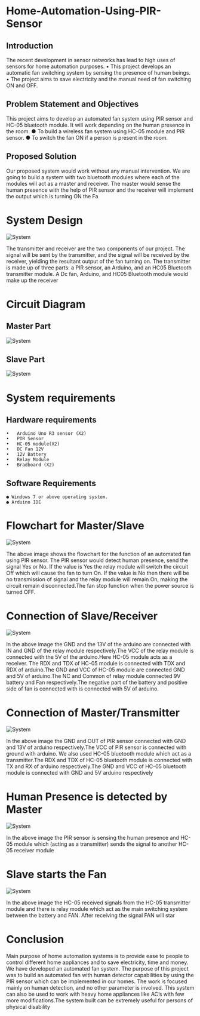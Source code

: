 # Home-Automation-Using-PIR-Sensor

## Introduction
The recent development in sensor networks has lead to high uses of sensors
for home automation purposes.
• This project develops an automatic fan switching system by sensing the
presence of human beings.
• The project aims to save electricity and the manual need of fan switching
ON and OFF.

## Problem Statement and Objectives
This project aims to develop an automated fan system using PIR sensor and
HC-05 bluetooth module. It will work depending on the human presence
in the room.
● To build a wireless fan system using HC-05 module and PIR sensor.
● To switch the fan ON if a person is present in the room.

## Proposed Solution
Our proposed system would work without any manual intervention. We are
going to build a system with two bluetooth modules where each of the modules
will act as a master and receiver. The master would sense the human presence
with the help of PIR sensor and the receiver will implement the output which is
turning ON the Fa

# System Design 
![System](Images/System.PNG)

The transmitter and receiver are the two components of our project. The signal
will be sent by the transmitter, and the signal will be received by the receiver,
yielding the resultant output of the fan turning on. The transmitter is made up of
three parts: a PIR sensor, an Arduino, and an HC05 Bluetooth transmitter
module. A Dc fan, Arduino, and HC05 Bluetooth module would make up the
receiver

# Circuit Diagram  
## Master Part
![System](Images/MasterCircuit.PNG)

## Slave Part
![System](Images/SlaveCircuits.PNG)

# System requirements
## Hardware requirements
```
•	Arduino Uno R3 sensor (X2)
•	PIR Sensor 
•	HC-05 module(X2)
•	DC Fan 12V
•	12V Battery
•	Relay Module
•	Bradboard (X2) 
```
## Software Requirements 
```
● Windows 7 or above operating system.
● Arduino IDE
```
# Flowchart for Master/Slave
![System](Images/Methodology.PNG)

The above image shows the flowchart for the function of an automated fan
using PIR sensor. The PIR sensor would detect human presence, send the signal
Yes or No. If the value is Yes the relay module will switch the circuit Off which
will cause the fan to turn On. If the value is No then there will be no
transmission of signal and the relay module will remain On, making the circuit
remain disconnected.The fan stop function when the power source is turned
OFF.

# Connection of Slave/Receiver
![System](Images/Slave.PNG)

In the above image the GND and the 13V of the arduino are connected with IN
and GND of the relay module respectively.The VCC of the relay module is
connected with the 5V of the arduino.Here HC-05 module acts as a receiver.
The RDX and TDX of HC-05 module is connected with TDX and RDX of
arduino.The GND and VCC of HC-05 module are connected GND and 5V of
arduino.The NC and Common of relay module connected 9V battery and Fan
respectively.The negative part of the battery and positive side of fan is
connected with is connected with 5V of arduino.


# Connection of Master/Transmitter
![System](Images/Master.PNG)

In the above image the GND and OUT of PIR sensor connected with GND and
13V of arduino respectively.The VCC of PIR sensor is connected with ground
with arduino.
We also used HC-05 bluetooth module which act as a transmitter.The RDX and
TDX of HC-05 bluetooth module is connected with TX and RX of arduino
respectively.The GND and VCC of HC-05 bluetooth module is connected with
GND and 5V arduino respectively

# Human Presence is detected by Master
![System](Images/HumanPresence.PNG)

In the above image the PIR sensor is sensing the human presence and HC-05
module which (acting as a transmitter) sends the signal to another HC-05
receiver module

# Slave starts the Fan
![System](Images/SlaveStartfan.PNG)

In the above image the HC-05 received signals from the HC-05 transmitter
module and there is relay module which act as the main switching system
between the battery and FAN. After receiving the signal FAN will star


# Conclusion 
Main purpose of home automation systems is to provide ease to people to
control different home appliances and to save electricity, time and money. We
have developed an automated fan system. The purpose of this project was to
build an automated fan with human detector capabilities by using the PIR sensor
which can be implemented in our homes. The work is focused mainly on human
detection, and no other parameter is involved. This system can also be used to
work with heavy home appliances like AC’s with few more modifications.The
system built can be extremely useful for persons of physical disability

